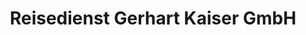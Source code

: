 ---
title: "Reisedienst Gerhart Kaiser GmbH"
url: /freiberg/reisedienst-gerhart-kaiser-gmbh/
shop: Reisebüro
---
